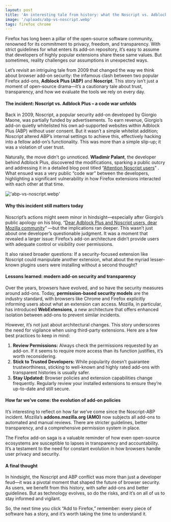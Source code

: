 ```yaml
---
layout: post
title: 'An interesting tale from history: what the Noscript vs. Adblock Plus incident taught us about add-on security'
image: '/uploads/abp-vs-noscript.webp'
tags: firefox chrome
---
```

Firefox has long been a pillar of the open-source software community, renowned for its commitment to privacy, freedom, and transparency. With strict guidelines for what enters its add-on repository, it’s easy to assume that developers of highly popular extensions share these same values. But sometimes, reality challenges our assumptions in unexpected ways. 

Let’s revisit an intriguing tale from 2009 that changed the way we think about browser add-on security: the infamous clash between two popular Firefox add-ons, **Adblock Plus (ABP)** and **Noscript**. This story isn’t just a moment of open-source drama—it’s a cautionary tale about trust, transparency, and how we evaluate the tools we rely on every day.

#### **The incident: Noscript vs. Adblock Plus – a code war unfolds**

Back in 2009, Noscript, a popular security add-on developed by Giorgio Maone, was partially funded by advertisements. To earn revenue, Giorgio’s add-on quietly whitelisted his own ad-supported websites within Adblock Plus (ABP) without user consent. But it wasn’t a simple whitelist addition; Noscript altered ABP’s internal settings to achieve this, effectively hacking into a fellow add-on’s functionality. This was more than a simple slip-up; it was a violation of user trust.

Naturally, the move didn’t go unnoticed. **Wladimir Palant**, the developer behind Adblock Plus, discovered the modifications, sparking a public outcry and addressing it in a detailed blog post titled “[Attention Noscript users](https://adblockplus.org/blog/attention-noscript-users)” . What ensued was a very public “code war” between the developers, highlighting a significant vulnerability in how Firefox extensions interacted with each other at that time.

!['abp-vs-noscript.webp']('/uploads/abp-vs-noscript.webp')

#### **Why this incident still matters today**

Noscript’s actions might seem minor in hindsight—especially after Giorgio’s public apology on his blog, “[Dear Adblock Plus and Noscript users, dear Mozilla community](http://hackademix.net/2009/05/04/dear-adblock-plus-and-noscript-users-dear-mozilla-community)” —but the implications ran deeper. This wasn’t just about one developer’s questionable judgment. It was a moment that revealed a larger issue: Firefox’s add-on architecture didn’t provide users with adequate control or visibility over permissions.

It also raised broader questions: If a security-focused extension like Noscript could manipulate another extension, what about the myriad lesser-known plugins users were installing without a second thought?

#### **Lessons learned: modern add-on security and transparency**

Over the years, browsers have evolved, and so have the security measures around add-ons. Today, **permission-based security models** are the industry standard, with browsers like Chrome and Firefox explicitly informing users about what an extension can access. Mozilla, in particular, has introduced **WebExtensions**, a new architecture that offers enhanced isolation between add-ons to prevent similar incidents.

However, it’s not just about architectural changes. This story underscores the need for vigilance when using third-party extensions. Here are a few best practices to keep in mind:

1. **Review Permissions:** Always check the permissions requested by an add-on. If it seems to require more access than its function justifies, it’s worth reconsidering.
2. **Stick to Trusted Developers:** While popularity doesn’t guarantee trustworthiness, sticking to well-known and highly rated add-ons with transparent histories is usually safer.
3. **Stay Updated:** Browser policies and extension capabilities change frequently. Regularly review your installed extensions to ensure they’re up-to-date and still secure.

#### **How far we’ve come: the evolution of add-on policies**

It’s interesting to reflect on how far we’ve come since the Noscript-ABP incident. Mozilla’s **addons.mozilla.org (AMO)** now subjects all add-ons to automated and manual reviews. There are stricter guidelines, better transparency, and a comprehensive permission system in place.

The Firefox add-on saga is a valuable reminder of how even open-source ecosystems are susceptible to lapses in transparency and accountability. It’s a testament to the need for constant evolution in how browsers handle user privacy and security.

#### **A final thought**

In hindsight, the Noscript and ABP conflict was more than just a developer feud—it was a pivotal moment that shaped the future of browser security. As users, we benefit from this history, with safer add-ons and better guidelines. But as technology evolves, so do the risks, and it’s on all of us to stay informed and vigilant.

So, the next time you click “Add to Firefox,” remember: every piece of software has a story, and it’s worth taking the time to understand it.


